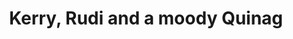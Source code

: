 ---
layout: instagram
title:  "Kerry, Rudi and a moody Quinag"
media:
  - url: "instagram/458181483_901919365302909_9034614892160579006_n_18088635946487913.jpg"
    alt: ""
    tagged:
      - handle: "kerryahayward"
        x: 40
        y: 45
type: "post"
seo:
  hidden: true
location: Assynt
postdate: 2024-04-14
---